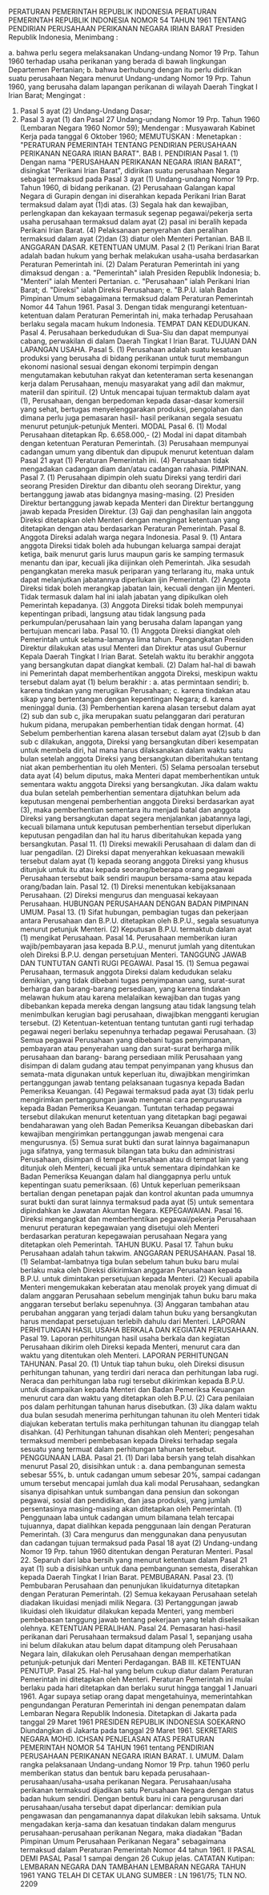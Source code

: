  PERATURAN PEMERINTAH REPUBLIK INDONESIA PERATURAN PEMERINTAH REPUBLIK INDONESIA NOMOR 54 TAHUN 1961 TENTANG PENDIRIAN PERUSAHAAN PERIKANAN NEGARA IRIAN BARAT Presiden Republik Indonesia,
Menimbang :

a. bahwa perlu segera melaksanakan Undang-undang Nomor 19 Prp. Tahun 1960 terhadap usaha perikanan yang berada di bawah lingkungan Departemen Pertanian;
b. bahwa berhubung dengan itu perlu didirikan suatu perusahaan Negara menurut Undang-undang Nomor 19 Prp. Tahun 1960, yang berusaha dalam lapangan perikanan di wilayah Daerah Tingkat I Irian Barat;
Mengingat :

1. Pasal 5 ayat (2) Undang-Undang Dasar;
2. Pasal 3 ayat (1) dan Pasal 27 Undang-undang Nomor 19 Prp. Tahun 1960 (Lembaran Negara 1960 Nomor 59); Mendengar : Musyawarah Kabinet Kerja pada tanggal 6 Oktober 1960;
MEMUTUSKAN :
 Menetapkan : "PERATURAN PEMERINTAH TENTANG PENDIRIAN PERUSAHAAN PERIKANAN NEGARA IRIAN BARAT". BAB I. PENDIRIAN Pasal 1.
(1) Dengan nama "PERUSAHAAN PERIKANAN NEGARA IRIAN BARAT", disingkat "Perikani Irian Barat", didirikan suatu perusahaan Negara sebagai termaksud pada Pasal 3 ayat (1) Undang-undang Nomor 19 Prp. Tahun 1960, di bidang perikanan.
(2) Perusahaan Galangan kapal Negara di Gurapin dengan ini diserahkan kepada Perikani Irian Barat termaksud dalam ayat (1)di atas.
(3) Segala hak dan kewajiban, perlengkapan dan kekayaan termasuk segenap pegawai/pekerja serta usaha perusahaan termaksud dalam ayat (2) pasal ini beralih kepada Perikani Irian Barat.
(4) Pelaksanaan penyerahan dan peralihan termaksud dalam ayat (2)dan (3) diatur oleh Menteri Pertanian. BAB II. ANGGARAN DASAR. KETENTUAN UMUM.
Pasal 2
(1) Perikani Irian Barat adalah badan hukum yang berhak melakukan usaha-usaha berdasarkan Peraturan Pemerintah ini.
(2) Dalam Peraturan Pemerintah ini yang dimaksud dengan :
a. "Pemerintah" ialah Presiden Republik Indonesia;
b. "Menteri" ialah Menteri Pertanian.
c. "Perusahaan" ialah Perikani Irian Barat;
d. "Direksi" ialah Direksi Perusahaan;
e. "B.P.U. ialah Badan Pimpinan Umum sebagaimana termaksud dalam Peraturan Pemerintah Nomor 44 Tahun 1961. Pasal 3. Dengan tidak mengurangi ketentuan-ketentuan dalam Peraturan Pemerintah ini, maka terhadap Perusahaan berlaku segala macam hukum Indonesia. TEMPAT DAN KEDUDUKAN. Pasal 4. Perusahaan berkedudukan di Sua-Siu dan dapat mempunyai cabang, perwakilan di dalam Daerah Tingkat I Irian Barat. TUJUAN DAN LAPANGAN USAHA. Pasal 5.
(1) Perusahaan adalah suatu kesatuan produksi yang berusaha di bidang perikanan untuk turut membangun ekonomi nasional sesuai dengan ekonomi terpimpin dengan mengutamakan kebutuhan rakyat dan ketenteraman serta kesenangan kerja dalam Perusahaan, menuju masyarakat yang adil dan makmur, materiil dan spirituil.
(2) Untuk mencapai tujuan termaktub dalam ayat (1), Perusahaan, dengan berpedoman kepada dasar-dasar komersiil yang sehat, bertugas menyelenggarakan produksi, pengolahan dan dimana perlu juga pemasaran hasil- hasil perikanan segala sesuatu menurut petunjuk-petunjuk Menteri. MODAL Pasal 6.
(1) Modal Perusahaan ditetapkan Rp. 6.658.000,- (2) Modal ini dapat ditambah dengan ketentuan Peraturan Pemerintah.
(3) Perusahaan mempunyai cadangan umum yang dibentuk dan dipupuk menurut ketentuan dalam Pasal 21 ayat (1) Peraturan Pemerintah ini.
(4) Perusahaan tidak mengadakan cadangan diam dan/atau cadangan rahasia. PIMPINAN. Pasal 7.
(1) Perusahaan dipimpin oleh suatu Direksi yang terdiri dari seorang Presiden Direktur dan dibantu oleh seorang Direktur, yang bertanggung jawab atas bidangnya masing-masing.
(2) Presiden Direktur bertanggung jawab kepada Menteri dan Direktur bertanggung jawab kepada Presiden Direktur.
(3) Gaji dan penghasilan lain anggota Direksi ditetapkan oleh Menteri dengan mengingat ketentuan yang ditetapkan dengan atau berdasarkan Peraturan Pemerintah. Pasal 8. Anggota Direksi adalah warga negara Indonesia. Pasal 9.
(1) Antara anggota Direksi tidak boleh ada hubungan keluarga sampai derajat ketiga, baik menurut garis lurus maupun garis ke samping termasuk menantu dan ipar, kecuali jika diijinkan oleh Pemerintah. Jika sesudah pengangkatan mereka masuk periparan yang terlarang itu, maka untuk dapat melanjutkan jabatannya diperlukan ijin Pemerintah.
(2) Anggota Direksi tidak boleh merangkap jabatan lain, kecuali dengan ijin Menteri. Tidak termasuk dalam hal ini ialah jabatan yang dipikulkan oleh Pemerintah kepadanya.
(3) Anggota Direksi tidak boleh mempunyai kepentingan pribadi, langsung atau tidak langsung pada perkumpulan/perusahaan lain yang berusaha dalam lapangan yang bertujuan mencari laba. Pasal 10.
(1) Anggota Direksi diangkat oleh Pemerintah untuk selama-lamanya lima tahun. Pengangkatan Presiden Direktur dilakukan atas usul Menteri dan Direktur atas usul Gubernur Kepala Daerah Tingkat I Irian Barat. Setelah waktu itu berakhir anggota yang bersangkutan dapat diangkat kembali.
(2) Dalam hal-hal di bawah ini Pemerintah dapat memberhentikan anggota Direksi, meskipun waktu tersebut dalam ayat (1) belum berakhir :
a. atas permintaan sendiri;
b. karena tindakan yang merugikan Perusahaan;
c. karena tindakan atau sikap yang bertentangan dengan kepentingan Negara;
d. karena meninggal dunia.
(3) Pemberhentian karena alasan tersebut dalam ayat (2) sub dan sub c, jika merupakan suatu pelanggaran dari peraturan hukum pidana, merupakan pemberhentian tidak dengan hormat.
(4) Sebelum pemberhentian karena alasan tersebut dalam ayat (2)sub b dan sub c dilakukan, anggota, Direksi yang bersangkutan diberi kesempatan untuk membela diri, hal mana harus dilaksanakan dalam waktu satu bulan setelah anggota Direksi yang bersangkutan diberitahukan tentang niat akan pemberhentian itu oleh Menteri.
(5) Selama persoalan tersebut data ayat (4) belum diputus, maka Menteri dapat memberhentikan untuk sementara waktu anggota Direksi yang bersangkutan. Jika dalam waktu dua bulan setelah pemberhentian sementara dijatuhkan belum ada keputusan mengenai pemberhentian anggota Direksi berdasarkan ayat (3), maka pemberhentian sementara itu menjadi batal dan anggota Direksi yang bersangkutan dapat segera menjalankan jabatannya lagi, kecuali bilamana untuk keputusan pemberhentian tersebut diperlukan keputusan pengadilan dan hal itu harus diberitahukan kepada yang bersangkutan. Pasal 11.
(1) Direksi mewakili Perusahaan di dalam dan di luar pengadilan.
(2) Direksi dapat menyerahkan kekuasaan mewakili tersebut dalam ayat (1) kepada seorang anggota Direksi yang khusus ditunjuk untuk itu atau kepada seorang/beberapa orang pegawai Perusahaan tersebut baik sendiri maupun bersama-sama atau kepada orang/badan lain. Pasal 12.
(1) Direksi menentukan kebijaksanaan Perusahaan.
(2) Direksi mengurus dan menguasai kekayaan Perusahaan. HUBUNGAN PERUSAHAAN DENGAN BADAN PIMPINAN UMUM. Pasal 13.
(1) Sifat hubungan, pembagian tugas dan pekerjaan antara Perusahaan dan B.P.U. ditetapkan oleh B.P.U., segala sesuatunya menurut petunjuk Menteri.
(2) Keputusan B.P.U. termaktub dalam ayat (1) mengikat Perusahaan. Pasal 14. Perusahaan memberikan iuran wajib/pembayaran jasa kepada B.P.U., menurut jumlah yang ditentukan oleh Direksi B.P.U. dengan persetujuan Menteri. TANGGUNG JAWAB DAN TUNTUTAN GANTI RUGI PEGAWAI. Pasal 15.
(1) Semua pegawai Perusahaan, termasuk anggota Direksi dalam kedudukan selaku demikian, yang tidak dibebani tugas penyimpanan uang, surat-surat berharga dan barang-barang persediaan, yang karena tindakan melawan hukum atau karena melalaikan kewajiban dan tugas yang dibebankan kepada mereka dengan langsung atau tidak langsung telah menimbulkan kerugian bagi perusahaan, diwajibkan mengganti kerugian tersebut.
(2) Ketentuan-ketentuan tentang tuntutan ganti rugi terhadap pegawai negeri berlaku sepenuhnya terhadap pegawai Perusahaan.
(3) Semua pegawai Perusahaan yang dibebani tugas penyimpanan, pembayaran atau penyerahan uang dan surat-surat berharga milik perusahaan dan barang- barang persediaan milik Perusahaan yang disimpan di dalam gudang atau tempat penyimpanan yang khusus dan semata-mata digunakan untuk keperluan itu, diwajibkan mengirimkan pertanggungan jawab tentang pelaksanaan tugasnya kepada Badan Pemeriksa Keuangan.
(4) Pegawai termaksud pada ayat (3) tidak perlu mengirimkan pertanggungan jawab mengenai cara pengurusannya kepada Badan Pemeriksa Keuangan. Tuntutan terhadap pegawai tersebut dilakukan menurut ketentuan yang ditetapkan bagi pegawai bendaharawan yang oleh Badan Pemeriksa Keuangan dibebaskan dari kewajiban mengirimkan pertanggungan jawab mengenai cara mengurusnya.
(5) Semua surat bukti dan surat lainnya bagaimanapun juga sifatnya, yang termasuk bilangan tata buku dan administrasi Perusahaan, disimpan di tempat Perusahaan atau di tempat lain yang ditunjuk oleh Menteri, kecuali jika untuk sementara dipindahkan ke Badan Pemeriksa Keuangan dalam hal dianggapnya perlu untuk kepentingan suatu pemeriksaan.
(6) Untuk keperluan pemeriksaan bertalian dengan penetapan pajak dan kontrol akuntan pada umumnya surat bukti dan surat lainnya termaksud pada ayat (5) untuk sementara dipindahkan ke Jawatan Akuntan Negara. KEPEGAWAIAN. Pasal 16. Direksi mengangkat dan memberhentikan pegawai/pekerja Perusahaan menurut peraturan kepegawaian yang disetujui oleh Menteri berdasarkan peraturan kepegawaian perusahaan Negara yang ditetapkan oleh Pemerintah. TAHUN BUKU. Pasal 17. Tahun buku Perusahaan adalah tahun takwim. ANGGARAN PERUSAHAAN. Pasal 18.
(1) Selambat-lambatnya tiga bulan sebelum tahun buku baru mulai berlaku maka oleh Direksi dikirimkan anggaran Perusahaan kepada B.P.U. untuk dimintakan persetujuan kepada Menteri.
(2) Kecuali apabila Menteri mengemukakan keberatan atau menolak proyek yang dimuat di dalam anggaran Perusahaan sebelum menginjak tahun buku baru maka anggaran tersebut berlaku sepenuhnya.
(3) Anggaran tambahan atau perubahan anggaran yang terjadi dalam tahun buku yang bersangkutan harus mendapat persetujuan terlebih dahulu dari Menteri. LAPORAN PERHITUNGAN HASIL USAHA BERKALA DAN KEGIATAN PERUSAHAAN. Pasal 19. Laporan perhitungan hasil usaha berkala dan kegiatan Perusahaan dikirim oleh Direksi kepada Menteri, menurut cara dan waktu yang ditentukan oleh Menteri. LAPORAN PERHITUNGAN TAHUNAN. Pasal 20.
(1) Untuk tiap tahun buku, oleh Direksi disusun perhitungan tahunan, yang terdiri dari neraca dan perhitungan laba rugi. Neraca dan perhitungan laba rugi tersebut dikirimkan kepada B.P.U. untuk disampaikan kepada Menteri dan Badan Pemeriksa Keuangan menurut cara dan waktu yang ditetapkan oleh B.P.U.
(2) Cara penilaian pos dalam perhitungan tahunan harus disebutkan.
(3) Jika dalam waktu dua bulan sesudah menerima perhitungan tahunan itu oleh Menteri tidak diajukan keberatan tertulis maka perhitungan tahunan itu dianggap telah disahkan.
(4) Perhitungan tahunan disahkan oleh Menteri; pengesahan termaksud memberi pembebasan kepada Direksi terhadap segala sesuatu yang termuat dalam perhitungan tahunan tersebut. PENGGUNAAN LABA. Pasal 21.
(1) Dari laba bersih yang telah disahkan menurut Pasal 20, disisihkan untuk :
a. dana pembangunan semesta sebesar 55%, b. untuk cadangan umum sebesar 20%, sampai cadangan umum tersebut mencapai jumlah dua kali modal Perusahaan, sedangkan sisanya dipisahkan untuk sumbangan dana pensiun dan sokongan pegawai, sosial dan pendidikan, dan jasa produksi, yang jumlah persentasinya masing-masing akan ditetapkan oleh Pemerintah.
(1) Penggunaan laba untuk cadangan umum bilamana telah tercapai tujuannya, dapat dialihkan kepada penggunaan lain dengan Peraturan Pemerintah.
(3) Cara mengurus dan menggunakan dana penyusutan dan cadangan tujuan termaksud pada Pasal 18 ayat (2) Undang-undang Nomor 19 Prp. tahun 1960 ditentukan dengan Peraturan Menteri. Pasal 22. Separuh dari laba bersih yang menurut ketentuan dalam Pasal 21 ayat (1) sub a disisihkan untuk dana pembangunan semesta, diserahkan kepada Daerah Tingkat I Irian Barat. PEMBUBARAN. Pasal 23.
(1) Pembubaran Perusahaan dan penunjukan likuidaturnya ditetapkan dengan Peraturan Pemerintah.
(2) Semua kekayaan Perusahaan setelah diadakan likuidasi menjadi milik Negara.
(3) Pertanggungan jawab likuidasi oleh likuidatur dilakukan kepada Menteri, yang memberi pembebasan tanggung jawab tentang pekerjaan yang telah diselesaikan olehnya. KETENTUAN PERALIHAN. Pasal 24. Pemasaran hasi-hasil perikanan dari Perusahaan termaksud dalam Pasal 1, sepanjang usaha ini belum dilakukan atau belum dapat ditampung oleh Perusahaan Negara lain, dilakukan oleh Perusahaan dengan memperhatikan petunjuk-petunjuk dari Menteri Perdagangan. BAB III. KETENTUAN PENUTUP. Pasal 25. Hal-hal yang belum cukup diatur dalam Peraturan Pemerintah ini ditetapkan oleh Menteri. Peraturan Pemerintah ini mulai berlaku pada hari ditetapkan dan berlaku surut hingga tanggal 1 Januari 1961. Agar supaya setiap orang dapat mengetahuinya, memerintahkan pengundangan Peraturan Pemerintah ini dengan penempatan dalam Lembaran Negara Republik Indonesia. Ditetapkan di Jakarta pada tanggal 29 Maret 1961 PRESIDEN REPUBLIK INDONESIA SOEKARNO Diundangkan di Jakarta pada tanggal 29 Maret 1961. SEKRETARIS NEGARA MOHD. ICHSAN PENJELASAN ATAS PERATURAN PEMERINTAH NOMOR 54 TAHUN 1961 tentang PENDIRIAN PERUSAHAAN PERIKANAN NEGARA IRIAN BARAT. I. UMUM. Dalam rangka pelaksanaan Undang-undang Nomor 19 Prp. tahun 1960 perlu memberikan status dan bentuk baru kepada perusahaan- perusahaan/usaha-usaha perikanan Negara. Perusahaan/usaha perikanan termaksud dijadikan satu Perusahaan Negara dengan status badan hukum sendiri. Dengan bentuk baru ini cara pengurusan dari perusahaan/usaha tersebut dapat diperlancar: demikian pula pengawasan dan pengamanannya dapat dilakukan lebih saksama. Untuk mengadakan kerja-sama dan kesatuan tindakan dalam mengurus perusahaan-perusahaan perikanan Negara, maka diadakan "Badan Pimpinan Umum Perusahaan Perikanan Negara" sebagaimana termaksud dalam Peraturan Pemerintah Nomor 44 tahun 1961. II PASAL DEMI PASAL Pasal 1 sampai dengan 26 Cukup jelas. CATATAN Kutipan: LEMBARAN NEGARA DAN TAMBAHAN LEMBARAN NEGARA TAHUN 1961 YANG TELAH DI CETAK ULANG SUMBER : LN 1961/75; TLN NO. 2209